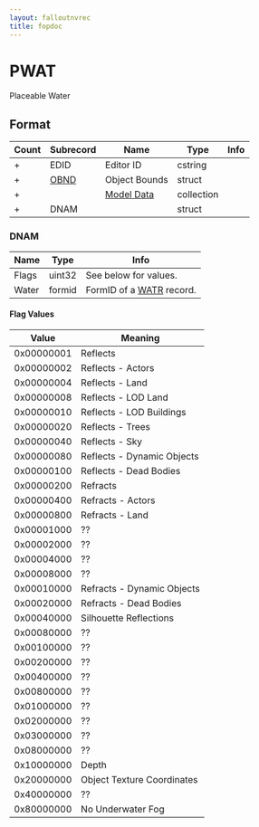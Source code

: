 ```yaml
---
layout: falloutnvrec
title: fopdoc
---
```

PWAT
====

Placeable Water

## Format

Count | Subrecord | Name | Type | Info
------|-------|------|------|-----
+ | EDID | Editor ID | cstring |
+ | [OBND](Subrecords/OBND.md) | Object Bounds | struct |
+ | | [Model Data](Subrecords/Model.md) | collection |
+ | DNAM | | struct
 
### DNAM

Name | Type | Info
-----|------|-----
Flags | uint32 | See below for values.
Water | formid | FormID of a [WATR](WATR.md) record.

#### Flag Values

Value | Meaning
------|--------
0x00000001 | Reflects
0x00000002 | Reflects - Actors
0x00000004 | Reflects - Land
0x00000008 | Reflects - LOD Land
0x00000010 | Reflects - LOD Buildings
0x00000020 | Reflects - Trees
0x00000040 | Reflects - Sky
0x00000080 | Reflects - Dynamic Objects
0x00000100 | Reflects - Dead Bodies
0x00000200 | Refracts
0x00000400 | Refracts - Actors
0x00000800 | Refracts - Land
0x00001000 | ??
0x00002000 | ??
0x00004000 | ??
0x00008000 | ??
0x00010000 | Refracts - Dynamic Objects
0x00020000 | Refracts - Dead Bodies
0x00040000 | Silhouette Reflections
0x00080000 | ??
0x00100000 | ??
0x00200000 | ??
0x00400000 | ??
0x00800000 | ??
0x01000000 | ??
0x02000000 | ??
0x03000000 | ??
0x08000000 | ??
0x10000000 | Depth
0x20000000 | Object Texture Coordinates
0x40000000 | ??
0x80000000 | No Underwater Fog

